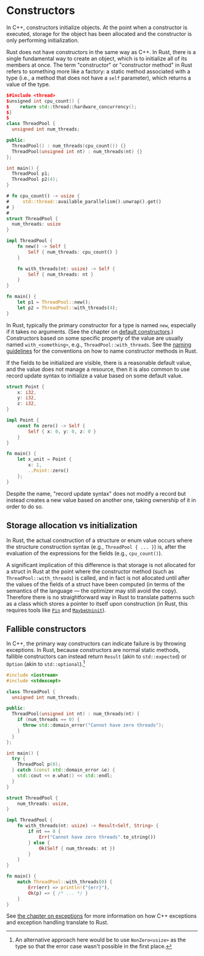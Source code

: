 # Constructors

In C++, constructors initialize objects. At the point when a constructor is executed, storage for the object has been
allocated and the constructor is only performing initialization.

Rust does not have constructors in the same way as C++. In Rust, there is a
single fundamental way to create an object, which is to initialize all of its
members at once. The term "constructor" or "constructor method" in Rust refers
to something more like a factory: a static method associated with a type (i.e.,
a method that does not have a `self` parameter), which returns a value of the
type.

<div class="comparison">

```cpp
$#include <thread>
$unsigned int cpu_count() {
$    return std::thread::hardware_concurrency();
$}
$
class ThreadPool {
  unsigned int num_threads;

public:
  ThreadPool() : num_threads(cpu_count()) {}
  ThreadPool(unsigned int nt) : num_threads(nt) {}
};

int main() {
  ThreadPool p1;
  ThreadPool p2(4);
}
```

```rust
# fn cpu_count() -> usize {
#     std::thread::available_parallelism().unwrap().get()
# }
#
struct ThreadPool {
  num_threads: usize
}

impl ThreadPool {
    fn new() -> Self {
        Self { num_threads: cpu_count() }
    }

    fn with_threads(nt: usize) -> Self {
        Self { num_threads: nt }
    }
}

fn main() {
    let p1 = ThreadPool::new();
    let p2 = ThreadPool::with_threads(4);
}
```

</div>


In Rust, typically the primary constructor for a type is named `new`, especially if it
takes no arguments. (See the chapter on [default
constructors](./constructors/default_constructors.html).) Constructors based on
some specific property of the value are usually named `with_<something>`, e.g.,
`ThreadPool::with_threads`. See the [naming
guidelines](https://rust-lang.github.io/api-guidelines/naming.html) for the
conventions on how to name constructor methods in Rust.

If the fields to be initialized are visible, there is a reasonable default
value, and the value does not manage a resource, then it is also common to use
record update syntax to initialize a value based on some default value.

```rust
struct Point {
    x: i32,
    y: i32,
    z: i32,
}

impl Point {
    const fn zero() -> Self {
        Self { x: 0, y: 0, z: 0 }
    }
}

fn main() {
    let x_unit = Point {
        x: 1,
        ..Point::zero()
    };
}
```

Despite the name, "record update syntax" does not modify a record but instead
creates a new value based on another one, taking ownership of it in order to do
so.

## Storage allocation vs initialization

In Rust, the actual construction of a structure or enum value occurs where the
structure construction syntax (e.g., `ThreadPool { ... }`) is, after the
evaluation of the expressions for the fields (e.g., `cpu_count()`).

A significant implication of this difference is that storage is not allocated
for a struct in Rust at the point where the constructor method (such as
`ThreadPool::with_threads`) is called, and in fact is not allocated until after the
values of the fields of a struct have been computed (in terms of the semantics
of the language &mdash; the optimizer may still avoid the copy). Therefore there is no
straightforward way in Rust to translate patterns such as a class which stores a pointer to
itself upon construction (in Rust, this requires tools like [`Pin`](https://doc.rust-lang.org/std/pin/struct.Pin.html) and [`MaybeUninit`](https://doc.rust-lang.org/std/mem/union.MaybeUninit.html)).

## Fallible constructors

In C++, the primary way constructors can indicate failure is by throwing
exceptions. In Rust, because constructors are normal static methods, fallible
constructors can instead return `Result` (akin to `std::expected`) or `Option`
(akin to `std::optional`).[^NonZero]

[^NonZero]: An alternative approach here would be to use `NonZero<usize>` as the
    type so that the error case wasn't possible in the first place.

<div class="comparison">

```cpp
#include <iostream>
#include <stdexcept>

class ThreadPool {
  unsigned int num_threads;

public:
  ThreadPool(unsigned int nt) : num_threads(nt) {
    if (num_threads == 0) {
      throw std::domain_error("Cannot have zero threads");
    }
  }
};

int main() {
  try {
    ThreadPool p(0);
  } catch (const std::domain_error &e) {
    std::cout << e.what() << std::endl;
  }
}
```

```rust
struct ThreadPool {
    num_threads: usize,
}

impl ThreadPool {
    fn with_threads(nt: usize) -> Result<Self, String> {
        if nt == 0 {
            Err("Cannot have zero threads".to_string())
        } else {
            Ok(Self { num_threads: nt })
        }
    }
}

fn main() {
    match ThreadPool::with_threads(0) {
        Err(err) => println!("{err}"),
        Ok(p) => { /* ... */ }
    }
}
```

</div>


See [the chapter on exceptions](./exceptions.md) for more information on
how C++ exceptions and exception handling translate to Rust.
